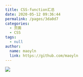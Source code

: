 ```yaml
---
title: CSS-function汇总
date: 2020-05-12 09:36:44
permalink: /pages/3da0d7
categories: 
  - 页面
  - CSS
tags: 
  - null
author: 
  name: maoyln
  link: https://github.com/maoyln
---
```

![](https://cdn.jsdelivr.net/gh/maoyln/image_store/blog/20200512161232.jpg)